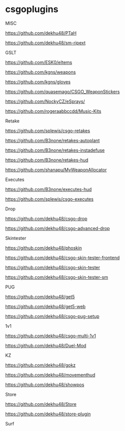 # csgoplugins

MISC


https://github.com/dekhu48/PTaH

https://github.com/dekhu48/sm-ripext



GSLT

https://github.com/ESK0/eItems

https://github.com/kgns/weapons

https://github.com/kgns/gloves

https://github.com/quasemago/CSGO_WeaponStickers

https://github.com/NockyCZ/eSprays/

https://github.com/rogeraabbccdd/Music-Kits


Retake

https://github.com/splewis/csgo-retakes

https://github.com/B3none/retakes-autoplant

https://github.com/B3none/retakes-instadefuse

https://github.com/B3none/retakes-hud

https://github.com/shanapu/MyWeaponAllocator


Executes

https://github.com/B3none/executes-hud

https://github.com/splewis/csgo-executes

Drop


https://github.com/dekhu48/csgo-drop

https://github.com/dekhu48/csgo-advanced-drop



Skintester

https://github.com/dekhu48/phoskin


https://github.com/dekhu48/csgo-skin-tester-frontend

https://github.com/dekhu48/csgo-skin-tester

https://github.com/dekhu48/csgo-skin-tester-sm


PUG

https://github.com/dekhu48/get5

https://github.com/dekhu48/get5-web

https://github.com/dekhu48/csgo-pug-setup



1v1

https://github.com/dekhu48/csgo-multi-1v1

https://github.com/dekhu48/Duel-Mod



KZ

https://github.com/dekhu48/gokz

https://github.com/dekhu48/movementhud

https://github.com/dekhu48/showpos


Store

https://github.com/dekhu48/Store

https://github.com/dekhu48/store-plugin



Surf
